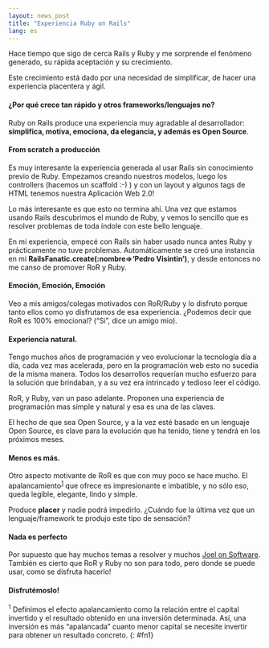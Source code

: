 ```yaml
---
layout: news_post
title: "Experiencia Ruby on Rails"
lang: es
---
```


Hace tiempo que sigo de cerca Rails y Ruby y me sorprende el fenómeno
generado, su rápida aceptación y su crecimiento.

Este crecimiento está dado por una necesidad de simplificar, de hacer
una experiencia placentera y ágil.

#### ¿Por qué crece tan rápido y otros frameworks/lenguajes no?

Ruby on Rails produce una experiencia muy agradable al desarrollador:
**simplifica, motiva, emociona, da elegancia, y además es Open Source**.

#### From scratch a producción

Es muy interesante la experiencia generada al usar Rails sin
conocimiento previo de Ruby. Empezamos creando nuestros modelos, luego
los controllers (hacemos un scaffold :-) ) y con un layout y algunos
tags de HTML tenemos nuestra Aplicación Web 2.0!

Lo más interesante es que esto no termina ahí. Una vez que estamos
usando Rails descubrimos el mundo de Ruby, y vemos lo sencillo que es
resolver problemas de toda índole con este bello lenguaje.

En mi experiencia, empecé con Rails sin haber usado nunca antes Ruby y
prácticamente no tuve problemas. Automáticamente se creó una instancia
en mi **RailsFanatic.create(:nombre=&gt;‘Pedro Visintin’)**, y desde
entonces no me canso de promover RoR y Ruby.

#### Emoción, Emoción, Emoción

Veo a mis amigos/colegas motivados con RoR/Ruby y lo disfruto porque
tanto ellos como yo disfrutamos de esa experiencia. ¿Podemos decir que
RoR es 100% emocional? (“Si”, dice un amigo mio).

#### Experiencia natural.

Tengo muchos años de programación y veo evolucionar la tecnología día a
día, cada vez mas acelerada, pero en la programación web esto no sucedía
de la misma manera. Todos los desarrollos requerían mucho esfuerzo para
la solución que brindaban, y a su vez era intrincado y tedioso leer el
código.

RoR, y Ruby, van un paso adelante. Proponen una experiencia de
programación mas simple y natural y esa es una de las claves.

El hecho de que sea Open Source, y a la vez esté basado en un lenguaje
Open Source, es clave para la evolución que ha tenido, tiene y tendrá en
los próximos meses.

#### Menos es más.

Otro aspecto motivante de RoR es que con muy poco se hace mucho. El
apalancamiento<sup>[1](#fn1)</sup> que ofrece es impresionante e
imbatible, y no sólo eso, queda legible, elegante, lindo y simple.

Produce **placer** y nadie podrá impedirlo. ¿Cuándo fue la última vez
que un lenguaje/framework te produjo este tipo de sensación?

#### Nada es perfecto

Por supuesto que hay muchos temas a resolver y muchos [Joel on
Software][1]. También es cierto que RoR y Ruby no son para todo, pero
donde se puede usar, como se disfruta hacerlo!

#### Disfrutémoslo!

<sup>1</sup> Definimos el efecto apalancamiento como la relación entre
el capital invertido y el resultado obtenido en una inversión
determinada. Así, una inversión es más “apalancada” cuanto menor capital
se necesite invertir para obtener un resultado concreto.
{: #fn1}



[1]: http://www.loudthinking.com/arc/000596.html 
